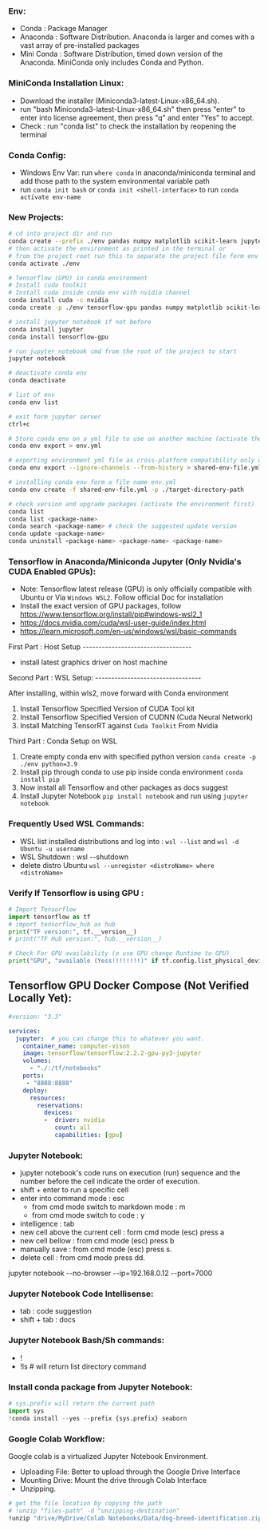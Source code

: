 ### Env:
- Conda : Package Manager
- Anaconda : Software Distribution. Anaconda is larger and comes with a vast array of pre-installed packages
- Mini Conda : Software Distribution, timed down version of the Anaconda. MiniConda only includes Conda and Python.

### MiniConda Installation Linux:
- Download the installer (Miniconda3-latest-Linux-x86_64.sh).
- run "bash Miniconda3-latest-Linux-x86_64.sh" then press "enter" to enter into license agreement, then press "q" and enter "Yes" to accept.
- Check : run "conda list" to check the installation by reopening the terminal

### Conda Config:
- Windows Env Var: run `where conda` in anaconda/miniconda terminal and add those path to the system environmental variable path
- run `conda init bash` or `conda init <shell-interface>` to run `conda activate env-name`
### New Projects:
```sh
# cd into project dir and run
conda create --prefix ./env pandas numpy matplotlib scikit-learn jupyter
# then activate the environment as printed in the terminal or 
# from the project root run this to separate the project file form env file, run pwd for current folder location
conda activate ./env

# Tensorflow (GPU) in conda environment
# Install cuda toolkit
# Install cuda inside conda env with nvidia channel
conda install cuda -c nvidia
conda create -p ./env tensorflow-gpu pandas numpy matplotlib scikit-learn jupyter 

# install jupyter notebook if not before
conda install jupyter
conda install tensorflow-gpu

# run jupyter notebook cmd from the root of the project to start
jupyter notebook

# deactivate conda env
conda deactivate

# list of env
conda env list

# exit form jupyter server
ctrl+c

# Store conda env on a yml file to use on another machine (activate the environment first)
conda env export > env.yml

# exporting environment yml file as cross-platform compatibility only with core packages (change the name and delete prefix from the exported yml file )
conda env export --ignore-channels --from-history > shared-env-file.yml

# installing conda env form a file name env.yml
conda env create -f shared-env-file.yml -p ./target-directory-path

# check version and upgrade packages (activate the environment first)
conda list
conda list <package-name>
conda search <package-name> # check the suggested update version
conda update <package-name>
conda uninstall <package-name> <package-name> <package-name>
```

### Tensorflow in Anaconda/Miniconda Jupyter (Only Nvidia's CUDA Enabled GPUs):
* Note: Tensorflow latest release (GPU) is only officially compatible with Ubuntu or Via `Windows WSL2`. Follow official Doc for installation
* Install the exact version of GPU packages, follow https://www.tensorflow.org/install/pip#windows-wsl2_1
* https://docs.nvidia.com/cuda/wsl-user-guide/index.html
* https://learn.microsoft.com/en-us/windows/wsl/basic-commands

First Part : Host Setup ----------------------------------
- install latest graphics driver on host machine

Second Part : WSL Setup: ---------------------------------

After installing, within wls2, move forward with Conda environment
1. Install Tensorflow Specified Version of CUDA Tool kit
2. Install Tensorflow Specified Version of CUDNN (Cuda Neural Network)
3. Install Matching TensorRT against `Cuda Toolkit` From Nvidia

Third Part : Conda Setup on WSL
1. Create empty conda env with specified python version `conda create -p ./env python=3.9`
2. Install pip through conda to use pip inside conda environment `conda install pip`
3. Now install all Tensorflow and other packages as docs suggest
4. Install Jupyter Notebook `pip install notebook` and run using `jupyter notebook`

### Frequently Used WSL Commands:
- WSL list installed distributions and log into : `wsl --list` and `wsl -d Ubuntu -u username` 
- WSL Shutdown : wsl --shutdown
- delete distro Ubuntu `wsl --unregister <distroName> where <distroName>`

### Verify If Tensorflow is using GPU :
```python
# Import Tensorflow
import tensorflow as tf
# import tensorflow_hub as hub
print("TF version:", tf.__version__)
# print("TF Hub version:", hub.__version__)

# Check For GPU availability (o use GPU change Runtime to GPU)
print("GPU", "available (Yess!!!!!!!!)" if tf.config.list_physical_devices("GPU") else "not Available")
```
## Tensorflow GPU Docker Compose (Not Verified Locally Yet):
```yml
#version: "3.3"

services:
  jupyter:  # you can change this to whatever you want.
    container_name: computer-vison
    image: tensorflow/tensorflow:2.2.2-gpu-py3-jupyter
    volumes:
      - "./:/tf/notebooks"
    ports:
     - "8888:8888"
    deploy:
      resources:
        reservations:
          devices:
          -  driver: nvidia
             count: all
             capabilities: [gpu]
```
### Jupyter Notebook:
- jupyter notebook's code runs on execution (run) sequence and the number before the cell indicate the order of execution.
- shift + enter to run a specific cell
- enter into command mode : esc
    - from cmd mode switch to markdown mode : m
    - from cmd mode switch to code : y
- intelligence : tab
- new cell above the current cell : form cmd mode (esc) press a
- new cell bellow : from cmd mode (esc) press b
- manually save : from cmd mode (esc) press s.
- delete cell : from cmd mode press dd.

jupyter notebook --no-browser --ip=192.168.0.12 --port=7000
### Jupyter Notebook Code Intellisense:
- tab : code suggestion
- shift + tab : docs
### Jupyter Notebook Bash/Sh commands:
- !<any command>
- !ls # will return list directory command
### Install conda package from Jupyter Notebook:
```py
# sys.prefix will return the current path
import sys
!conda install --yes --prefix {sys.prefix} seaborn
```
### Google Colab Workflow:
Google colab is a virtualized Jupyter Notebook Environment.
* Uploading File: Better to upload through the Google Drive Interface
* Mounting Drive: Mount the drive through Colab Interface 
* Unzipping.
```sh
# get the file location by copying the path 
# !unzip "files-path" -d "unzipping-destination"
!unzip "drive/MyDrive/Colab Notebooks/Data/dog-breed-identification.zip" -d "drive/MyDrive/Colab Notebooks/Data/model-dog-breed-identification/"
```